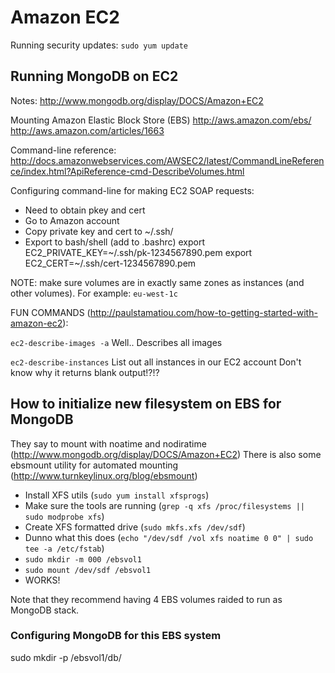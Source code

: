 # Amazon EC2

Running security updates: `sudo yum update`

## Running MongoDB on EC2 

Notes: <http://www.mongodb.org/display/DOCS/Amazon+EC2>

Mounting Amazon Elastic Block Store (EBS)
http://aws.amazon.com/ebs/
http://aws.amazon.com/articles/1663

Command-line reference:
http://docs.amazonwebservices.com/AWSEC2/latest/CommandLineReference/index.html?ApiReference-cmd-DescribeVolumes.html

Configuring command-line for making EC2 SOAP requests:

- Need to obtain pkey and cert
- Go to Amazon account
- Copy private key and cert to ~/.ssh/
- Export to bash/shell (add to .bashrc)
export EC2_PRIVATE_KEY=~/.ssh/pk-1234567890.pem
export EC2_CERT=~/.ssh/cert-1234567890.pem

NOTE: make sure volumes are in exactly same zones as instances (and other volumes). For example: `eu-west-1c`

FUN COMMANDS (http://paulstamatiou.com/how-to-getting-started-with-amazon-ec2):

`ec2-describe-images -a`
	Well.. Describes all images 

`ec2-describe-instances`
	List out all instances in our EC2 account
	Don't know why it returns blank output!?!?

## How to initialize new filesystem on EBS for MongoDB

They say to mount with noatime and nodiratime (http://www.mongodb.org/display/DOCS/Amazon+EC2)
There is also some ebsmount utility for automated mounting (http://www.turnkeylinux.org/blog/ebsmount)

- Install XFS utils (`sudo yum install xfsprogs`)
- Make sure the tools are running (`grep -q xfs /proc/filesystems || sudo modprobe xfs`)
- Create XFS formatted drive (`sudo mkfs.xfs /dev/sdf`)
- Dunno what this does (`echo "/dev/sdf /vol xfs noatime 0 0" | sudo tee -a /etc/fstab`)
- `sudo mkdir -m 000 /ebsvol1`
- `sudo mount /dev/sdf /ebsvol1`
- WORKS!

Note that they recommend having 4 EBS volumes raided to run as MongoDB stack.

### Configuring MongoDB for this EBS system

sudo mkdir -p /ebsvol1/db/
